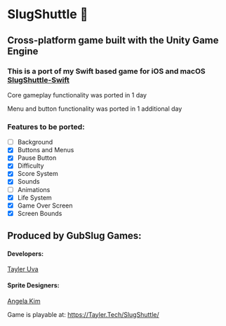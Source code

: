 # SlugShuttle 🚀
## Cross-platform game built with the Unity Game Engine
### This is a port of my Swift based game for iOS and macOS [SlugShuttle-Swift](https://github.com/TaylerUva/SlugShuttle-Swift)

Core gameplay functionality was ported in 1 day

Menu and button functionality was ported in 1 additional day

### Features to be ported:
- [ ] Background
- [x] Buttons and Menus
- [x] Pause Button
- [x] Difficulty
- [x] Score System
- [x] Sounds
- [ ] Animations
- [x] Life System
- [x] Game Over Screen
- [x] Screen Bounds

## Produced by GubSlug Games:
#### Developers:
[Tayler Uva](https://Tayler.Tech)

#### Sprite Designers:
[Angela Kim](https://github.com/AngelaKimmy)

Game is playable at: https://Tayler.Tech/SlugShuttle/
